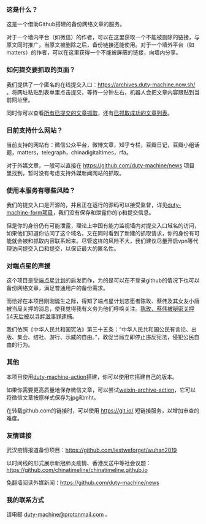 ### 这是什么？

这是一个借助Github搭建的备份网络文章的服务。

对于一个墙内平台（如微信）的作者，可以在这里获取一个不能被删除的链接，与原文同时推广，当原文被删除之后，备份链接还能使用。对于一个墙外平台（如matters）的作者，可以在这里获得一个不能被屏蔽的链接，向墙内分享。

### 如何提交要抓取的页面？

我们提供了一个匿名的在线提交入口：https://archives.duty-machine.now.sh/ 。将网址粘贴到表单里点击提交，等待一分钟左右，机器人会把文章内容跟贴到当前网址里。

同时你可以查看[所有已提交的文章抓取](https://github.com/duty-machine/duty-machine/issues?q=is%3Aclosed+is%3Aopen)，还有[已抓取成功的文章列表](https://github.com/duty-machine/duty-machine/issues?q=label%3Afetched+is%3Aclosed)。

### 目前支持什么网站？

当前支持的网站有：微信公众平台，微博文章，知乎专栏，豆瓣日记，豆瓣小组话题，matters，telegraph，chinadigitaltimes，rfa。

对于外媒文章，一般可以直接在 https://github.com/duty-machine/news 项目里找到，暂时没有考虑支持外媒新闻网站的抓取。

### 使用本服务有哪些风险？

我们的提交入口是开源的，并且正在运行的源码可以接受监督，详见[duty-machine-form项目](https://github.com/duty-machine/duty-machine-form)，我们没有保存和泄露你的ip和提交信息。

但是你的身份仍有可能泄露，理论上中国有能力监视墙内对提交入口域名的访问，如果他们知道你访问了这个域名，又在同时看到了新建的抓取请求，你的身份有可能就会被和抓取内容联系起来。尽管这样的风险不大，我们建议尽量开启vpn等代理访问提交入口和提交，以保证最大的匿名性。

### 对端点星的声援

这个项目是受[端点星计划](https://github.com/Terminus2049/Terminus2049.github.io)的启发而作，为的是可以在不登录github的情况下也可以备份网络文章，满足普通用户的备份需求。

而恰好在本项目刚刚诞生之际，得知了端点星计划志愿者陈玫、蔡伟及其女友小唐被当局关押的消息，使我觉得我有义务为他们呼唤关注。[陈玫、蔡伟被秘密关押54天后被以寻衅滋事罪逮捕](https://github.com/duty-machine/duty-machine/issues/223)。

我们依照《中华人民共和国宪法》第三十五条：“中华人民共和国公民有言论、出版、集会、结社、游行、示威的自由。”，敦促当局立即停止违反宪法，侵犯公民自由的行为。

### 其他

本项目使用[duty-machine-action](https://github.com/duty-machine/duty-machine-action)搭建，你可以使用它搭建自己的版本。

如果你需要更高质量地保存微信文章，可以尝试[weixin-archive-action](https://github.com/duty-machine/weixin-archive-action)，它可以将微信文章按原样式保存为jpg和mht。

在转载github.com的链接时，可以使用 https://git.io/ 短链接服务，以增加审查的难度。

### 友情链接

武汉疫情报道备份项目：https://github.com/lestweforget/wuhan2019

以时间线的形式展示新冠肺炎疫情、香港反送中等社会议题：https://github.com/chinatimeline/chinatimeline.github.io

免翻墙阅读外媒新闻：https://github.com/duty-machine/news

### 我的联系方式

请电邮 duty-machine@protonmail.com 。
